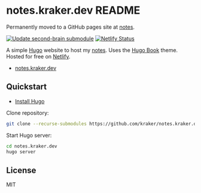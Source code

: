 # notes.kraker.dev README

Permanently moved to a GitHub pages site at [notes](https://github.com/kraker/notes).

[![Update second-brain submodule](https://github.com/kraker/notes.kraker.dev/actions/workflows/main.yml/badge.svg)](https://github.com/kraker/notes.kraker.dev/actions/workflows/main.yml) 
[![Netlify Status](https://api.netlify.com/api/v1/badges/7fccd6b3-7840-40ec-b880-7c8e5c897737/deploy-status)](https://app.netlify.com/sites/chic-druid-14e053/deploys)

A simple [Hugo](https://gohugo.io/) website to host my
[notes](https://github.com/kraker/second-brain). Uses the
[Hugo Book](https://github.com/alex-shpak/hugo-book) theme. Hosted for free
on [Netlify](https://www.netlify.com/).

* [notes.kraker.dev](https://notes.kraker.dev)

## Quickstart

* [Install Hugo](https://gohugo.io/installation/)

Clone repository:

```bash
git clone --recurse-submodules https://github.com/kraker/notes.kraker.dev.git
```

Start Hugo server:

```bash
cd notes.kraker.dev
hugo server
```

## License

MIT
